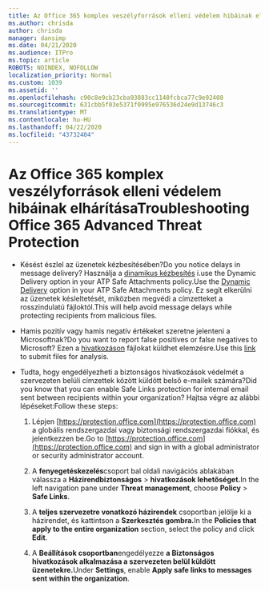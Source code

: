 ```yaml
---
title: Az Office 365 komplex veszélyforrások elleni védelem hibáinak elhárítása
ms.author: chrisda
author: chrisda
manager: dansimp
ms.date: 04/21/2020
ms.audience: ITPro
ms.topic: article
ROBOTS: NOINDEX, NOFOLLOW
localization_priority: Normal
ms.custom: 1039
ms.assetid: ''
ms.openlocfilehash: c90c8e9cb23cba93883cc1148fcbca77c9e92408
ms.sourcegitcommit: 631cbb5f03e5371f0995e976536d24e9d13746c3
ms.translationtype: MT
ms.contentlocale: hu-HU
ms.lasthandoff: 04/22/2020
ms.locfileid: "43732404"
---
```

# <a name="troubleshooting-office-365-advanced-threat-protection"></a><span data-ttu-id="e3235-102">Az Office 365 komplex veszélyforrások elleni védelem hibáinak elhárítása</span><span class="sxs-lookup"><span data-stu-id="e3235-102">Troubleshooting Office 365 Advanced Threat Protection</span></span>

- <span data-ttu-id="e3235-103">Késést észlel az üzenetek kézbesítésében?</span><span class="sxs-lookup"><span data-stu-id="e3235-103">Do you notice delays in message delivery?</span></span> <span data-ttu-id="e3235-104">Használja a [dinamikus kézbesítés](https://docs.microsoft.com/office365/securitycompliance/dynamic-delivery-and-previewing) i.use the Dynamic Delivery option in your ATP Safe Attachments policy.</span><span class="sxs-lookup"><span data-stu-id="e3235-104">Use the [Dynamic Delivery](https://docs.microsoft.com/office365/securitycompliance/dynamic-delivery-and-previewing) option in your ATP Safe Attachments policy.</span></span> <span data-ttu-id="e3235-105">Ez segít elkerülni az üzenetek késleltetését, miközben megvédi a címzetteket a rosszindulatú fájloktól.</span><span class="sxs-lookup"><span data-stu-id="e3235-105">This will help avoid message delays while protecting recipients from malicious files.</span></span>

- <span data-ttu-id="e3235-106">Hamis pozitív vagy hamis negatív értékeket szeretne jelenteni a Microsoftnak?</span><span class="sxs-lookup"><span data-stu-id="e3235-106">Do you want to report false positives or false negatives to Microsoft?</span></span> <span data-ttu-id="e3235-107">Ezen a [hivatkozáson](https://www.microsoft.com/wdsi/filesubmission/) fájlokat küldhet elemzésre.</span><span class="sxs-lookup"><span data-stu-id="e3235-107">Use this [link](https://www.microsoft.com/wdsi/filesubmission/) to submit files for analysis.</span></span>

- <span data-ttu-id="e3235-108">Tudta, hogy engedélyezheti a biztonságos hivatkozások védelmét a szervezeten belüli címzettek között küldött belső e-mailek számára?</span><span class="sxs-lookup"><span data-stu-id="e3235-108">Did you know that you can enable Safe Links protection for internal email sent between recipients within your organization?</span></span> <span data-ttu-id="e3235-109">Hajtsa végre az alábbi lépéseket:</span><span class="sxs-lookup"><span data-stu-id="e3235-109">Follow these steps:</span></span>

  1. <span data-ttu-id="e3235-110">Lépjen [https://protection.office.com](https://protection.office.com) a globális rendszergazdai vagy biztonsági rendszergazdai fiókkal, és jelentkezzen be.</span><span class="sxs-lookup"><span data-stu-id="e3235-110">Go to [https://protection.office.com](https://protection.office.com) and sign in with a global administrator or security administrator account.</span></span>

  2. <span data-ttu-id="e3235-111">A **fenyegetéskezelés**csoport bal oldali navigációs ablakában válassza a **Házirendbiztonságos** \> **hivatkozások lehetőséget.**</span><span class="sxs-lookup"><span data-stu-id="e3235-111">In the left navigation pane under **Threat management**, choose **Policy** \> **Safe Links**.</span></span>

  3. <span data-ttu-id="e3235-112">A **teljes szervezetre vonatkozó házirendek** csoportban jelölje ki a házirendet, és kattintson a **Szerkesztés gombra.**</span><span class="sxs-lookup"><span data-stu-id="e3235-112">In the **Policies that apply to the entire organization** section, select the policy and click **Edit**.</span></span>

  4. <span data-ttu-id="e3235-113">A **Beállítások csoportban**engedélyezze **a Biztonságos hivatkozások alkalmazása a szervezeten belül küldött üzenetekre.**</span><span class="sxs-lookup"><span data-stu-id="e3235-113">Under **Settings**, enable **Apply safe links to messages sent within the organization**.</span></span>
